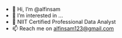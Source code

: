 - 👋 Hi, I’m @alfinsam
- 👀 I’m interested in ...
- 🌱 NIIT Certified Professional Data Analyst
- 📫 Reach me on alfinsam123@gmail.com 

<!---
alfinsam/alfinsam is a ✨ special ✨ repository because its `README.md` (this file) appears on your GitHub profile.
You can click the Preview link to take a look at your changes.
--->
